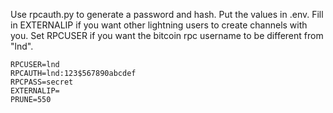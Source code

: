 Use rpcauth.py to generate a password and hash. Put the values in .env. Fill in EXTERNALIP if you want other lightning users to create channels with you. Set RPCUSER if you want the bitcoin rpc username to be different from "lnd".
```
RPCUSER=lnd
RPCAUTH=lnd:123$567890abcdef
RPCPASS=secret
EXTERNALIP=
PRUNE=550
```
